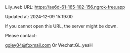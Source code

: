 Lily_web URL: https://ae6d-61-165-102-156.ngrok-free.app

Updated at: 2024-12-09 15:19:00

If you cannot open this URL, the server might be down.

Please contact: 

goley04@foxmail.com Or Wechat:GL_yeaH